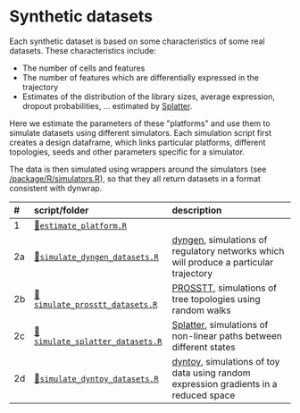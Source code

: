 
# Synthetic datasets

Each synthetic dataset is based on some characteristics of some real datasets. These characteristics include:

-   The number of cells and features
-   The number of features which are differentially expressed in the trajectory
-   Estimates of the distribution of the library sizes, average expression, dropout probabilities, ... estimated by [Splatter](https://github.com/Oshlack/splatter).

Here we estimate the parameters of these "platforms" and use them to simulate datasets using different simulators. Each simulation script first creates a design dataframe, which links particular platforms, different topologies, seeds and other parameters specific for a simulator.

The data is then simulated using wrappers around the simulators (see [/package/R/simulators.R](/package/R/simulators.R)), so that they all return datasets in a format consistent with dynwrap.

| \#  | script/folder                                                       | description                                                                                                                 |
|:----|:--------------------------------------------------------------------|:----------------------------------------------------------------------------------------------------------------------------|
| 1   | [📄`estimate_platform.R`](01-estimate_platform.R)                    |                                                                                                                             |
| 2a  | [📄`simulate_dyngen_datasets.R`](02a-simulate_dyngen_datasets.R)     | [dyngen](https://github.com/dynverse/dyngen), simulations of regulatory networks which will produce a particular trajectory |
| 2b  | [📄`simulate_prosstt_datasets.R`](02b-simulate_prosstt_datasets.R)   | [PROSSTT](https://github.com/soedinglab/prosstt), simulations of tree topologies using random walks                         |
| 2c  | [📄`simulate_splatter_datasets.R`](02c-simulate_splatter_datasets.R) | [Splatter](https://github.com/Oshlack/splatter), simulations of non-linear paths between different states                   |
| 2d  | [📄`simulate_dyntoy_datasets.R`](02d-simulate_dyntoy_datasets.R)     | [dyntoy](https://github.com/dynverse/dyntoy), simulations of toy data using random expression gradients in a reduced space  |

